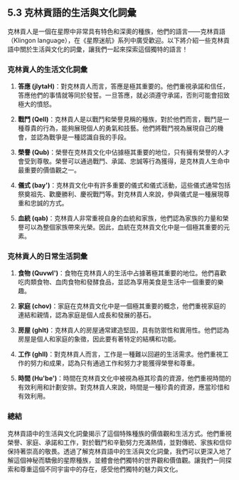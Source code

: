 ## 5.3 克林貢語的生活與文化詞彙

克林貢人是一個在星際中非常具有特色和深奧的種族，他們的語言——克林貢語（Klingon language），在《星際迷航》系列中廣受歡迎。以下將介紹一些克林貢語中關於生活與文化的詞彙，讓我們一起來探索這個獨特的語言！

### 克林貢人的生活文化詞彙

1. **答應 (jIytaH)**：對克林貢人而言，答應是極其重要的。他們重視承諾和信任，答應他們的事情就等同於發誓。一旦答應，就必須遵守承諾，否則可能會招致極大的憤怒。
  
2. **戰鬥 (Qell)**：克林貢人是以戰鬥和榮譽見稱的種族，對於他們而言，戰鬥是一種尊貴的行為，能夠展現個人的勇氣和技藝。他們將戰鬥視為展現自己的機會，並認為戰爭是一種認識自我的手段。
  
3. **榮譽 (Qub)**：榮譽在克林貢文化中佔據極其重要的地位，只有擁有榮譽的人才會受到尊敬。榮譽可以通過戰鬥、承諾、忠誠等行為獲得，是克林貢人生命中最重要的價值觀之一。
  
4. **儀式 (bay')**：克林貢文化中有許多重要的儀式和儀式活動，這些儀式通常包括祭奠祖先、歡慶勝利、慶祝戰鬥等。對克林貢人來說，參與儀式是一種展現尊重和忠誠的方式。
  
5. **血統 (qab)**：克林貢人非常重視自身的血統和家族，他們認為家族的力量和榮譽可以為整個家族帶來光榮。因此，血統在克林貢文化中是一個極其重要的元素。

### 克林貢人的日常生活詞彙

1. **食物 (QuvwI')**：食物在克林貢人的生活中占據著極其重要的地位。他們喜歡吃肉類食物、血肉食物和發酵食品，並認為享用美食是生活中一個重要的樂趣。
  
2. **家庭 (chov)**：家庭在克林貢文化中是一個極其重要的概念，他們重視家庭的連結和親情，認為家庭是個人成長和發展的基石。
  
3. **房屋 (ghIt)**：克林貢人的房屋通常建造堅固，具有防禦性和實用性。他們認為房屋是個人和家庭的象徵，因此要有著特定的結構和功能。
  
4. **工作 (ghIl)**：對克林貢人而言，工作是一種難以回避的生活需求。他們重視工作的努力和成果，認為只有通過工作和努力才能獲得榮譽和尊重。
  
5. **時間 (Hu'be')**：時間在克林貢文化中被視為極其珍貴的資源，他們重視時間的有效利用和計劃安排。對克林貢人來說，時間是一種珍貴的資源，應當珍惜和有效利用。

### 總結

克林貢語中的生活與文化詞彙揭示了這個特殊種族的價值觀和生活方式。他們重視榮譽、家庭、承諾和工作，對於戰鬥和辛勤努力充滿熱情，並對傳統、家族和信仰保持著崇高的敬畏。透過了解克林貢語中的生活與文化詞彙，我們可以更深入地了解這個神秘而驕傲的星際種族，並體會他們獨特的世界觀和價值觀。讓我們一同探索和尊重這個不同宇宙中的存在，感受他們獨特的魅力與文化。